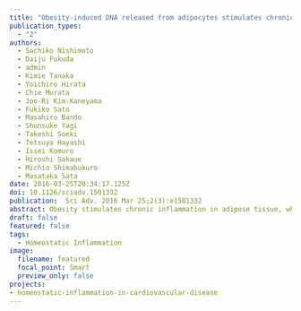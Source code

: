 ```yaml
---
title: "Obesity-induced DNA released from adipocytes stimulates chronic adipose tissue inflammation and insulin resistance"
publication_types:
  - "2"
authors:
  - Sachiko Nishimoto
  - Daiju Fukuda
  - admin
  - Kimie Tanaka
  - Yoichiro Hirata
  - Chie Murata
  - Joo-Ri Kim-Kaneyama
  - Fukiko Sato
  - Masahiro Bando
  - Shunsuke Yagi
  - Takeshi Soeki
  - Tetsuya Hayashi
  - Issei Komuro
  - Hiroshi Sakaue
  - Michio Shimabukuro
  - Masataka Sata
date: 2016-03-25T20:34:17.125Z
doi: 10.1126/sciadv.1501332
publication:  Sci Adv. 2016 Mar 25;2(3):e1501332
abstract: Obesity stimulates chronic inflammation in adipose tissue, which is associated with insulin resistance, although the underlying mechanism remains largely unknown. Here we showed that obesity-related adipocyte degeneration causes release of cell-free DNA (cfDNA), which promotes macrophage accumulation in adipose tissue via Toll-like receptor 9 (TLR9), originally known as a sensor of exogenous DNA fragments. Fat-fed obese wild-type mice showed increased release of cfDNA, as determined by the concentrations of single-stranded DNA (ssDNA) and double-stranded DNA (dsDNA) in plasma. cfDNA released from degenerated adipocytes promoted monocyte chemoattractant protein-1 (MCP-1) expression in wild-type macrophages, but not in TLR9-deficient (Tlr9 (-/-) ) macrophages. Fat-fed Tlr9 (-/-) mice demonstrated reduced macrophage accumulation and inflammation in adipose tissue and better insulin sensitivity compared with wild-type mice, whereas bone marrow reconstitution with wild-type bone marrow restored the attenuation of insulin resistance observed in fat-fed Tlr9 (-/-) mice. Administration of a TLR9 inhibitory oligonucleotide to fat-fed wild-type mice reduced the accumulation of macrophages in adipose tissue and improved insulin resistance. Furthermore, in humans, plasma ssDNA level was significantly higher in patients with computed tomography-determined visceral obesity and was associated with homeostasis model assessment of insulin resistance (HOMA-IR), which is the index of insulin resistance. Our study may provide a novel mechanism for the development of sterile inflammation in adipose tissue and a potential therapeutic target for insulin resistance. 
draft: false
featured: false
tags: 
  - Homeostatic Inflammation
image:
  filename: featured
  focal_point: Smart
  preview_only: false
projects: 
- homeostatic-inflammation-in-cardiovascular-disease
---
```

